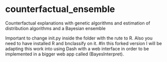 # counterfactual_ensemble
Counterfactual explanations with genetic algorithms and estimation of distribution algorithms and a Bayesian ensemble

Important to change init.py inside the folder with the rute to R. Also you need to have installed R and bnclassify on it.
#In this forked version I will be adapting this work into using Dash with a web interface in order to be implemented in a bigger web app called (BayesInterpret).

